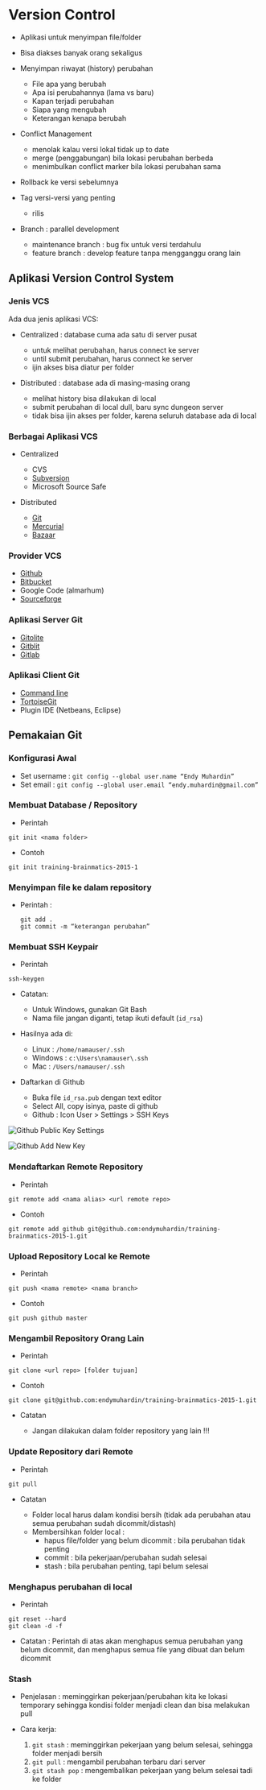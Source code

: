 # Version Control #

* Aplikasi untuk menyimpan file/folder
* Bisa diakses banyak orang sekaligus

* Menyimpan riwayat (history) perubahan
  * File apa yang berubah
  * Apa isi perubahannya (lama vs baru)
  * Kapan terjadi perubahan
  * Siapa yang mengubah
  * Keterangan kenapa berubah

* Conflict Management
  * menolak kalau versi lokal tidak up to date
  * merge (penggabungan) bila lokasi perubahan berbeda
  * menimbulkan conflict marker bila lokasi perubahan sama

* Rollback ke versi sebelumnya
* Tag versi-versi yang penting
  * rilis

* Branch : parallel development
  * maintenance branch : bug fix untuk versi terdahulu
  * feature branch : develop feature tanpa mengganggu orang lain


## Aplikasi Version Control System ##

### Jenis VCS ###

Ada dua jenis aplikasi VCS:

* Centralized : database cuma ada satu di server pusat

	* untuk melihat perubahan, harus connect ke server
	* until submit perubahan, harus connect ke server
	* ijin akses bisa diatur per folder

* Distributed : database ada di masing-masing orang

	* melihat history bisa dilakukan di local
	* submit perubahan di local dull, baru sync dungeon server
	* tidak bisa ijin akses per folder, karena seluruh database ada di local

### Berbagai Aplikasi VCS ###

* Centralized

	* CVS
	* [Subversion](https://subversion.apache.org/)
	* Microsoft Source Safe

* Distributed

	* [Git](http://git-scm.com/)
	* [Mercurial](https://mercurial.selenic.com/)
	* [Bazaar](https://bazaar.canonical.com/)


### Provider VCS ###

* [Github](https://github.com/)
* [Bitbucket](https://bitbucket.org/)
* Google Code (almarhum)
* [Sourceforge](http://sourceforge.net/)

### Aplikasi Server Git ###

* [Gitolite](http://gitolite.com/gitolite/index.html)
* [Gitblit](http://www.gitblit.com/)
* [Gitlab](https://about.gitlab.com/)

### Aplikasi Client Git ###

* [Command line](http://git-scm.com/downloads)
* [TortoiseGit](https://code.google.com/p/tortoisegit/)
* Plugin IDE (Netbeans, Eclipse)

## Pemakaian Git ##

### Konfigurasi Awal ###

* Set username : `git config --global user.name “Endy Muhardin”`
* Set email : `git config --global user.email “endy.muhardin@gmail.com”`

### Membuat Database / Repository ###

* Perintah 

```
git init <nama folder>
```

* Contoh

```
git init training-brainmatics-2015-1
```

### Menyimpan file ke dalam repository ###

* Perintah : 

    ```
    git add .
    git commit -m “keterangan perubahan”
    ```

### Membuat SSH Keypair ###

* Perintah

```
ssh-keygen
```

* Catatan:

	* Untuk Windows, gunakan Git Bash
	* Nama file jangan diganti, tetap ikuti default (`id_rsa`)

* Hasilnya ada di:

	* Linux : `/home/namauser/.ssh`
	* Windows : `c:\Users\namauser\.ssh`
	* Mac : `/Users/namauser/.ssh`

* Daftarkan di Github
	
	* Buka file `id_rsa.pub` dengan text editor
	* Select All, copy isinya, paste di github
	* Github : Icon User > Settings > SSH Keys

![Github Public Key Settings](https://github.com/endymuhardin/training-brainmatics-2015-1/raw/master/img/add-ssh-key-github.png)

![Github Add New Key](https://github.com/endymuhardin/training-brainmatics-2015-1/raw/master/img/copy-paste-public-key.png)


### Mendaftarkan Remote Repository ###

* Perintah

```
git remote add <nama alias> <url remote repo>
```

* Contoh

```
git remote add github git@github.com:endymuhardin/training-brainmatics-2015-1.git
```

### Upload Repository Local ke Remote ###

* Perintah

```
git push <nama remote> <nama branch>
```


* Contoh

```
git push github master
```

### Mengambil Repository Orang Lain ###

* Perintah

```
git clone <url repo> [folder tujuan]
```

* Contoh

```
git clone git@github.com:endymuhardin/training-brainmatics-2015-1.git
```

* Catatan

	* Jangan dilakukan dalam folder repository yang lain !!!

### Update Repository dari Remote ###

* Perintah

```
git pull
```

* Catatan

	* Folder local harus dalam kondisi bersih (tidak ada perubahan atau semua perubahan sudah dicommit/distash)
	* Membersihkan folder local : 
		* hapus file/folder yang belum dicommit : bila perubahan tidak penting
		* commit : bila pekerjaan/perubahan sudah selesai
		* stash : bila perubahan penting, tapi belum selesai

### Menghapus perubahan di local ###

* Perintah

```
git reset --hard
git clean -d -f
```

* Catatan : Perintah di atas akan menghapus semua perubahan yang belum dicommit, dan menghapus semua file yang dibuat dan belum dicommit

### Stash ###

* Penjelasan : meminggirkan pekerjaan/perubahan kita ke lokasi temporary sehingga kondisi folder menjadi clean dan bisa melakukan pull

* Cara kerja:

	1. `git stash` : meminggirkan pekerjaan yang belum selesai, sehingga folder menjadi bersih
	2. `git pull` : mengambil perubahan terbaru dari server
	3. `git stash pop` : mengembalikan pekerjaan yang belum selesai tadi ke folder